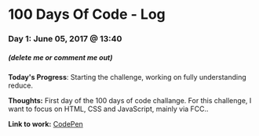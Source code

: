 # 100 Days Of Code - Log

### Day 1: June 05, 2017 @ 13:40
##### (delete me or comment me out)

**Today's Progress**: Starting the challenge, working on fully understanding reduce.

**Thoughts:** First day of the 100 days of code challange. For this challenge, I want to focus on HTML, CSS and JavaScript, mainly via FCC..

**Link to work:** [CodePen](https://codepen.io/danielbrings/pen/LLYwJq)



